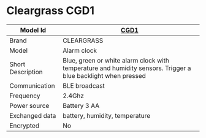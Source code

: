 # Cleargrass CGD1

|Model Id|[CGD1](./../../src/devices/CGD1_json.h)|
|-|-|
|Brand|CLEARGRASS|
|Model|Alarm clock|
|Short Description| Blue, green or white alarm clock with temperature and humidity sensors. Trigger a blue backlight when pressed|
|Communication|BLE broadcast|
|Frequency|2.4Ghz|
|Power source|Battery 3 AA|
|Exchanged data|battery, humidity, temperature|
|Encrypted|No|
